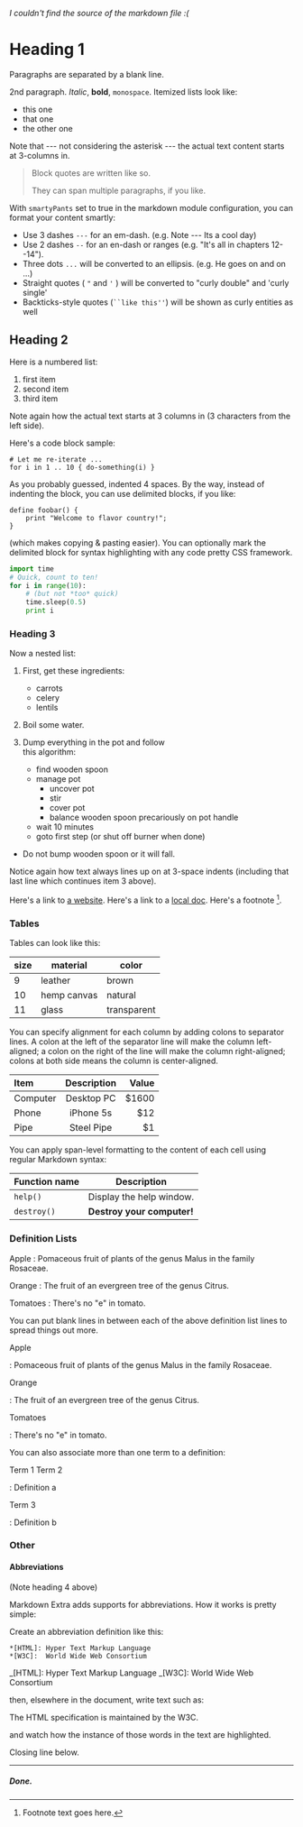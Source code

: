 _I couldn't find the source of the markdown file :(_

# Heading 1

Paragraphs are separated by a blank line.

2nd paragraph. _Italic_, **bold**, `monospace`. Itemized lists
look like:

-   this one
-   that one
-   the other one

Note that --- not considering the asterisk --- the actual text
content starts at 3-columns in.

> Block quotes are
> written like so.
>
> They can span multiple paragraphs,
> if you like.

With `smartyPants` set to true in the markdown module configuration, you can
format your content smartly:

-   Use 3 dashes `---` for an em-dash. (e.g. Note --- Its a cool day)
-   Use 2 dashes `--` for an en-dash or ranges (e.g. "It's all in chapters 12--14").
-   Three dots `...` will be converted to an ellipsis. (e.g. He goes on and on ...)
-   Straight quotes ( `"` and `'` ) will be converted to "curly double" and 'curly single'
-   Backticks-style quotes (<code>``like this''</code>) will be shown as curly entities as well

## Heading 2

Here is a numbered list:

1. first item
2. second item
3. third item

Note again how the actual text starts at 3 columns in (3 characters
from the left side).

Here's a code block sample:

    # Let me re-iterate ...
    for i in 1 .. 10 { do-something(i) }

As you probably guessed, indented 4 spaces. By the way, instead of
indenting the block, you can use delimited blocks, if you like:

```
define foobar() {
    print "Welcome to flavor country!";
}
```

(which makes copying & pasting easier). You can optionally mark the
delimited block for syntax highlighting with any code pretty CSS framework.

```python
import time
# Quick, count to ten!
for i in range(10):
    # (but not *too* quick)
    time.sleep(0.5)
    print i
```

### Heading 3

Now a nested list:

1. First, get these ingredients:

    - carrots
    - celery
    - lentils

2. Boil some water.

3. Dump everything in the pot and follow  
   this algorithm:
    - find wooden spoon
    - manage pot
        - uncover pot
        - stir
        - cover pot
        - balance wooden spoon precariously on pot handle
    - wait 10 minutes
    - goto first step (or shut off burner when done)

-   Do not bump wooden spoon or it will fall.

Notice again how text always lines up on at 3-space indents (including
that last line which continues item 3 above).

Here's a link to [a website](https://foo.bar). Here's a link to a [local
doc](local-doc.html). Here's a footnote [^1].

[^1]: Footnote text goes here.

### Tables

Tables can look like this:

| size | material    | color       |
| ---- | ----------- | ----------- |
| 9    | leather     | brown       |
| 10   | hemp canvas | natural     |
| 11   | glass       | transparent |

You can specify alignment for each column by adding colons to separator lines.
A colon at the left of the separator line will make the column left-aligned; a
colon on the right of the line will make the column right-aligned; colons at both
side means the column is center-aligned.

| Item     | Description | Value |
| :------- | :---------: | ----: |
| Computer | Desktop PC  | $1600 |
| Phone    |  iPhone 5s  |   $12 |
| Pipe     | Steel Pipe  |    $1 |

You can apply span-level formatting to the content of each cell using regular Markdown syntax:

| Function name | Description                |
| ------------- | -------------------------- |
| `help()`      | Display the help window.   |
| `destroy()`   | **Destroy your computer!** |

### Definition Lists

Apple
: Pomaceous fruit of plants of the genus Malus in
the family Rosaceae.

Orange
: The fruit of an evergreen tree of the genus Citrus.

Tomatoes
: There's no "e" in tomato.

You can put blank lines in between each of the above definition list lines to spread things
out more.

Apple

: Pomaceous fruit of plants of the genus Malus in
the family Rosaceae.

Orange

: The fruit of an evergreen tree of the genus Citrus.

Tomatoes

: There's no "e" in tomato.

You can also associate more than one term to a definition:

Term 1
Term 2

: Definition a

Term 3

: Definition b

### Other

#### Abbreviations

(Note heading 4 above)

Markdown Extra adds supports for abbreviations. How it works is pretty simple:

Create an abbreviation definition like this:

```
*[HTML]: Hyper Text Markup Language
*[W3C]:  World Wide Web Consortium
```

_[HTML]: Hyper Text Markup Language
_[W3C]: World Wide Web Consortium

then, elsewhere in the document, write text such as:

The HTML specification
is maintained by the W3C.

and watch how the instance of those words in the text are highlighted.

Closing line below.

---

##### Done.

